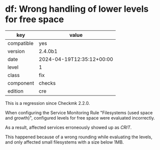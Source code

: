 [//]: # (werk v2)
# df: Wrong handling of lower levels for free space

key        | value
---------- | ---
compatible | yes
version    | 2.4.0b1
date       | 2024-04-19T12:35:12+00:00
level      | 1
class      | fix
component  | checks
edition    | cre

This is a regression since Checkmk 2.2.0.

When configuring the Service Monitoring Rule "Filesystems (used space and growth)",
configured levels for free space were evaluated incorrectly.

As a result, affected services erroneously showed up as *CRIT*.

This happened because of a wrong rounding while evaluating the levels, and only affected
small filesystems with a size below 1MB.
